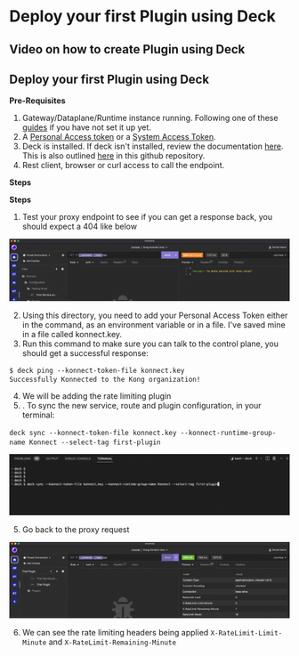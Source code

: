 # Deploy your first Plugin using Deck

## Video on how to create Plugin using Deck

<!--
[![Adding new Plugin using Deck](./images/)](https://youtu.be/ "Adding new Plugin using Deck")
-->

## Deploy your first Plugin using Deck

**Pre-Requisites**

1. Gateway/Dataplane/Runtime instance running. Following one of these [guides](../install/) if you have not set it up yet.
2. A [Personal Access token](../deck/create-deck-token-konnect/personal-access-token/) or a [System Access Token](../deck/create-deck-token-konnect/system-access-token/). 
3. Deck is installed. If deck isn't installed, review the documentation [here](https://docs.konghq.com/deck/latest/installation/). This is also outlined [here](../deck/install-deck/) in this github repository. 
4. Rest client, browser or curl access to call the endpoint. 

**Steps**

**Steps**


1. Test your proxy endpoint to see if you can get a response back, you should expect a 404 like below


![404](../../images/404.png)
 
2. Using this directory, you need to add your Personal Access Token either in the command, as an environment variable or in a file. I've saved mine in a file called konnect.key.
3. Run this command to make sure you can talk to the control plane, you should get a successful response:

```
$ deck ping --konnect-token-file konnect.key 
Successfully Konnected to the Kong organization!
```

4. We will be adding the rate limiting plugin
5. . To sync the new service, route and plugin configuration, in your terminal:


`deck sync --konnect-token-file konnect.key --konnect-runtime-group-name Konnect --select-tag first-plugin`

![Plugin Sync](../../images/plugin-sync.png)

5.  Go back to the proxy request

![Test to see plugin enforced](../../images/test-plugin-rl.png)

6. We can see the rate limiting headers being applied `X-RateLimit-Limit-Minute` and `X-RateLimit-Remaining-Minute`

